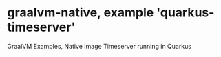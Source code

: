 # graalvm-native, example 'quarkus-timeserver'
GraalVM Examples, Native Image Timeserver running in Quarkus
